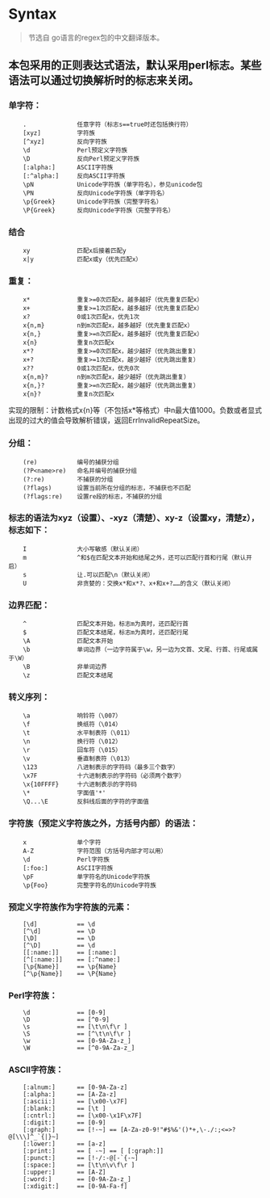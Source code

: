 # Syntax
> 节选自 go语言的regex包的中文翻译版本。

## 本包采用的正则表达式语法，默认采用perl标志。某些语法可以通过切换解析时的标志来关闭。

### 单字符：
        .              任意字符（标志s==true时还包括换行符）
        [xyz]          字符族
        [^xyz]         反向字符族
        \d             Perl预定义字符族
        \D             反向Perl预定义字符族
        [:alpha:]      ASCII字符族
        [:^alpha:]     反向ASCII字符族
        \pN            Unicode字符族（单字符名），参见unicode包
        \PN            反向Unicode字符族（单字符名）
        \p{Greek}      Unicode字符族（完整字符名）
        \P{Greek}      反向Unicode字符族（完整字符名）
### 结合

        xy             匹配x后接着匹配y
        x|y            匹配x或y（优先匹配x）
### 重复：

        x*             重复>=0次匹配x，越多越好（优先重复匹配x）
        x+             重复>=1次匹配x，越多越好（优先重复匹配x）
        x?             0或1次匹配x，优先1次
        x{n,m}         n到m次匹配x，越多越好（优先重复匹配x）
        x{n,}          重复>=n次匹配x，越多越好（优先重复匹配x）
        x{n}           重复n次匹配x
        x*?            重复>=0次匹配x，越少越好（优先跳出重复）
        x+?            重复>=1次匹配x，越少越好（优先跳出重复）
        x??            0或1次匹配x，优先0次
        x{n,m}?        n到m次匹配x，越少越好（优先跳出重复）
        x{n,}?         重复>=n次匹配x，越少越好（优先跳出重复）
        x{n}?          重复n次匹配x
实现的限制：计数格式x{n}等（不包括x*等格式）中n最大值1000。负数或者显式出现的过大的值会导致解析错误，返回ErrInvalidRepeatSize。

### 分组：

        (re)           编号的捕获分组
        (?P<name>re)   命名并编号的捕获分组
        (?:re)         不捕获的分组
        (?flags)       设置当前所在分组的标志，不捕获也不匹配
        (?flags:re)    设置re段的标志，不捕获的分组
### 标志的语法为xyz（设置）、-xyz（清楚）、xy-z（设置xy，清楚z），标志如下：

        I              大小写敏感（默认关闭）
        m              ^和$在匹配文本开始和结尾之外，还可以匹配行首和行尾（默认开启）
        s              让.可以匹配\n（默认关闭）
        U              非贪婪的：交换x*和x*?、x+和x+?……的含义（默认关闭）
### 边界匹配：

        ^              匹配文本开始，标志m为真时，还匹配行首
        $              匹配文本结尾，标志m为真时，还匹配行尾
        \A             匹配文本开始
        \b             单词边界（一边字符属于\w，另一边为文首、文尾、行首、行尾或属于\W）
        \B             非单词边界
        \z             匹配文本结尾
### 转义序列：

        \a             响铃符（\007）
        \f             换纸符（\014）
        \t             水平制表符（\011）
        \n             换行符（\012）
        \r             回车符（\015）
        \v             垂直制表符（\013）
        \123           八进制表示的字符码（最多三个数字）
        \x7F           十六进制表示的字符码（必须两个数字）
        \x{10FFFF}     十六进制表示的字符码
        \*             字面值'*'
        \Q...\E        反斜线后面的字符的字面值
### 字符族（预定义字符族之外，方括号内部）的语法：

        x              单个字符
        A-Z            字符范围（方括号内部才可以用）
        \d             Perl字符族
        [:foo:]        ASCII字符族
        \pF            单字符名的Unicode字符族
        \p{Foo}        完整字符名的Unicode字符族
### 预定义字符族作为字符族的元素：

        [\d]           == \d
        [^\d]          == \D
        [\D]           == \D
        [^\D]          == \d
        [[:name:]]     == [:name:]
        [^[:name:]]    == [:^name:]
        [\p{Name}]     == \p{Name}
        [^\p{Name}]    == \P{Name}
### Perl字符族：

        \d             == [0-9]
        \D             == [^0-9]
        \s             == [\t\n\f\r ]
        \S             == [^\t\n\f\r ]
        \w             == [0-9A-Za-z_]
        \W             == [^0-9A-Za-z_]
### ASCII字符族：

        [:alnum:]      == [0-9A-Za-z]
        [:alpha:]      == [A-Za-z]
        [:ascii:]      == [\x00-\x7F]
        [:blank:]      == [\t ]
        [:cntrl:]      == [\x00-\x1F\x7F]
        [:digit:]      == [0-9]
        [:graph:]      == [!-~] == [A-Za-z0-9!"#$%&'()*+,\-./:;<=>?@[\\\]^_`{|}~]
        [:lower:]      == [a-z]
        [:print:]      == [ -~] == [ [:graph:]]
        [:punct:]      == [!-/:-@[-`{-~]
        [:space:]      == [\t\n\v\f\r ]
        [:upper:]      == [A-Z]
        [:word:]       == [0-9A-Za-z_]
        [:xdigit:]     == [0-9A-Fa-f]
